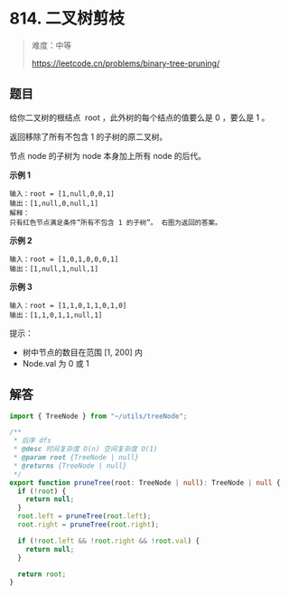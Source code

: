 # 814. 二叉树剪枝

> 难度：中等
>
> https://leetcode.cn/problems/binary-tree-pruning/

## 题目

给你二叉树的根结点  root ，此外树的每个结点的值要么是 0 ，要么是 1 。

返回移除了所有不包含 1 的子树的原二叉树。

节点 node 的子树为 node 本身加上所有 node 的后代。

**示例 1**

```
输入：root = [1,null,0,0,1]
输出：[1,null,0,null,1]
解释：
只有红色节点满足条件“所有不包含 1 的子树”。 右图为返回的答案。
```

**示例 2**

```
输入：root = [1,0,1,0,0,0,1]
输出：[1,null,1,null,1]
```

**示例 3**

```
输入：root = [1,1,0,1,1,0,1,0]
输出：[1,1,0,1,1,null,1]
```

提示：

- 树中节点的数目在范围 [1, 200] 内
- Node.val 为 0 或 1

## 解答

```typescript
import { TreeNode } from "~/utils/treeNode";

/**
 * 后序 dfs
 * @desc 时间复杂度 O(n) 空间复杂度 O(1)
 * @param root {TreeNode | null}
 * @returns {TreeNode | null}
 */
export function pruneTree(root: TreeNode | null): TreeNode | null {
  if (!root) {
    return null;
  }
  root.left = pruneTree(root.left);
  root.right = pruneTree(root.right);

  if (!root.left && !root.right && !root.val) {
    return null;
  }

  return root;
}
```
